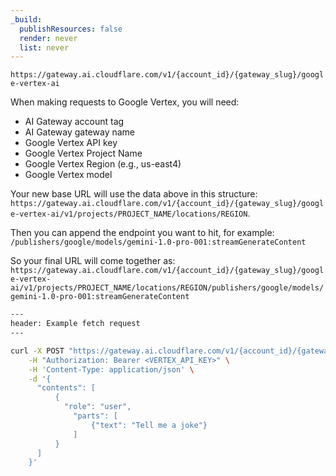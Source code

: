 ```yaml
---
_build:
  publishResources: false
  render: never
  list: never
---
```


`https://gateway.ai.cloudflare.com/v1/{account_id}/{gateway_slug}/google-vertex-ai`


When making requests to Google Vertex, you will need:
- AI Gateway account tag
- AI Gateway gateway name
- Google Vertex API key
- Google Vertex Project Name
- Google Vertex Region (e.g., us-east4)
- Google Vertex model

Your new base URL will use the data above in this structure: `https://gateway.ai.cloudflare.com/v1/{account_id}/{gateway_slug}/google-vertex-ai/v1/projects/PROJECT_NAME/locations/REGION`.

Then you can append the endpoint you want to hit, for example: `/publishers/google/models/gemini-1.0-pro-001:streamGenerateContent`

So your final URL will come together as: `https://gateway.ai.cloudflare.com/v1/{account_id}/{gateway_slug}/google-vertex-ai/v1/projects/PROJECT_NAME/locations/REGION/publishers/google/models/gemini-1.0-pro-001:streamGenerateContent`

```bash
---
header: Example fetch request
---

curl -X POST "https://gateway.ai.cloudflare.com/v1/{account_id}/{gateway_slug}/google-vertex-ai/v1/projects/PROJECT_NAME/locations/REGION/publishers/google/models/gemini-1.0-pro-001:streamGenerateContent" \
    -H "Authorization: Bearer <VERTEX_API_KEY>" \
    -H 'Content-Type: application/json' \
    -d '{
      "contents": [
          {
            "role": "user",
              "parts": [
                  {"text": "Tell me a joke"}
              ]
          }
      ]
    }'

```